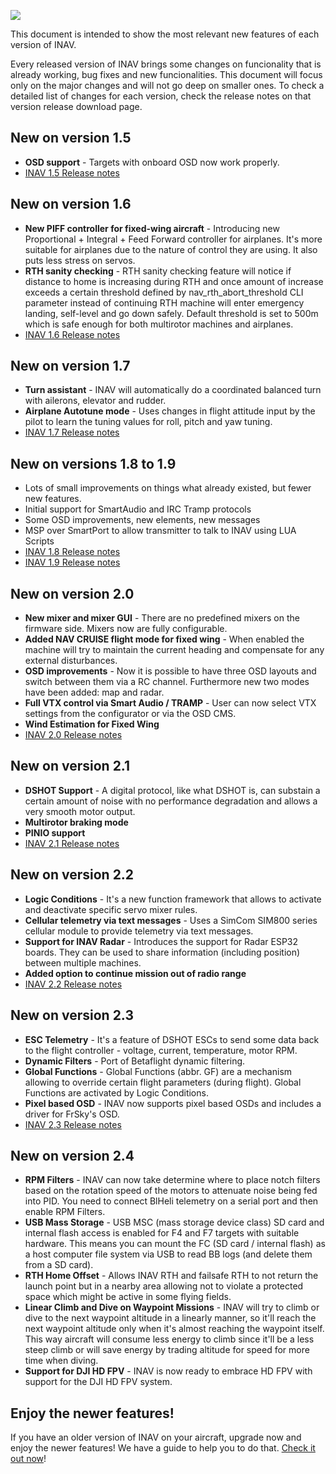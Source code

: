![](http://static.rcgroups.net/forums/attachments/6/1/0/3/7/6/a9088858-102-inav.png)

This document is intended to show the most relevant new features of each version of INAV.

Every released version of INAV brings some changes on funcionality that is already working, bug fixes and new funcionalities. This document will focus only on the major changes and will not go deep on smaller ones. To check a detailed list of changes for each version, check the release notes on that version release download page.

## New on version 1.5
* **OSD support** - Targets with onboard OSD now work properly.
* [INAV 1.5 Release notes](/iNavFlight/inav/releases/tag/1.5)

## New on version 1.6
* **New PIFF controller for fixed-wing aircraft** - Introducing new Proportional + Integral + Feed Forward controller for airplanes. It's more suitable for airplanes due to the nature of control they are using. It also puts less stress on servos.
* **RTH sanity checking** - RTH sanity checking feature will notice if distance to home is increasing during RTH and once amount of increase exceeds a certain threshold defined by nav_rth_abort_threshold CLI parameter instead of continuing RTH machine will enter emergency landing, self-level and go down safely. Default threshold is set to 500m which is safe enough for both multirotor machines and airplanes.
* [INAV 1.6 Release notes](/iNavFlight/inav/releases/tag/1.6)

## New on version 1.7
* **Turn assistant** - INAV will automatically do a coordinated balanced turn with ailerons, elevator and rudder.
* **Airplane Autotune mode** - Uses changes in flight attitude input by the pilot to learn the tuning values for roll, pitch and yaw tuning.
* [INAV 1.7 Release notes](/iNavFlight/inav/releases/tag/1.7.0)

## New on versions 1.8 to 1.9
* Lots of small improvements on things what already existed, but fewer new features.
* Initial support for SmartAudio and IRC Tramp protocols
* Some OSD improvements, new elements, new messages
* MSP over SmartPort to allow transmitter to talk to INAV using LUA Scripts
* [INAV 1.8 Release notes](/iNavFlight/inav/releases/tag/1.8)
* [INAV 1.9 Release notes](/iNavFlight/inav/releases/tag/1.9.0)

## New on version 2.0
* **New mixer and mixer GUI** - There are no predefined mixers on the firmware side. Mixers now are fully configurable.
* **Added NAV CRUISE flight mode for fixed wing** - When enabled the machine will try to maintain the current heading and compensate for any external disturbances.
* **OSD improvements** - Now it is possible to have three OSD layouts and switch between them via a RC channel. Furthermore new two modes have been added: map and radar.
* **Full VTX control via Smart Audio / TRAMP** - User can now select VTX settings from the configurator or via the OSD CMS. 
* **Wind Estimation for Fixed Wing**
* [INAV 2.0 Release notes](/iNavFlight/inav/wiki/2.0.0-Release-Notes)

## New on version 2.1
* **DSHOT Support** - A digital protocol, like what DSHOT is, can substain a certain amount of noise with no performance degradation and allows a very smooth motor output.
* **Multirotor braking mode**
* **PINIO support**
* [INAV 2.1 Release notes](/iNavFlight/inav/wiki/2.1.0-Release-Notes)

## New on version 2.2
* **Logic Conditions** - It's a new function framework that allows to activate and deactivate specific servo mixer rules.
* **Cellular telemetry via text messages** - Uses a SimCom SIM800 series cellular module to provide telemetry via text messages.
* **Support for INAV Radar** - Introduces the support for Radar ESP32 boards. They can be used to share information (including position) between multiple machines.
* **Added option to continue mission out of radio range**
* [INAV 2.2 Release notes](/iNavFlight/inav/wiki/2.2.0-Release-Notes)

## New on version 2.3
* **ESC Telemetry** - It's a feature of DSHOT ESCs to send some data back to the flight controller - voltage, current, temperature, motor RPM.
* **Dynamic Filters** - Port of Betaflight dynamic filtering.
* **Global Functions** - Global Functions (abbr. GF) are a mechanism allowing to override certain flight parameters (during flight). Global Functions are activated by Logic Conditions.
* **Pixel based OSD** - INAV now supports pixel based OSDs and includes a driver for FrSky's OSD.
* [INAV 2.3 Release notes](/iNavFlight/inav/wiki/2.3.0-Release-Notes)

## New on version 2.4

* **RPM Filters** - INAV can now take determine where to place notch filters based on the rotation speed of the motors to attenuate noise being fed into PID. You need to connect BlHeli telemetry on a serial port and then enable RPM Filters.
* **USB Mass Storage** - USB MSC (mass storage device class) SD card and internal flash access is enabled for F4 and F7 targets with suitable hardware. This means you can mount the FC (SD card / internal flash) as a host computer file system via USB to read BB logs (and delete them from a SD card).
* **RTH Home Offset** - Allows INAV RTH and failsafe RTH to not return the launch point but in a nearby area allowing not to violate a protected space which might be active in some flying fields.
* **Linear Climb and Dive on Waypoint Missions** - INAV will try to climb or dive to the next waypoint altitude in a linearly manner, so it'll reach the next waypoint altitude only when it's almost reaching the waypoint itself. This way aircraft will consume less energy to climb since it'll be a less steep climb or will save energy by trading altitude for speed for more time when diving.
* **Support for DJI HD FPV** - INAV is now ready to embrace HD FPV with support for the DJI HD FPV system.

## Enjoy the newer features!

If you have an older version of INAV on your aircraft, upgrade now and enjoy the newer features! We have a guide to help you to do that. [Check it out now](/iNavFlight/inav/wiki/Upgrading-from-an-older-version-of-INAV-to-the-current-version)!